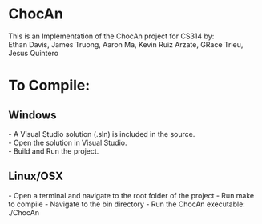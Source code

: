 # ChocAn
This is an Implementation of the ChocAn project for CS314 by:<br>
Ethan Davis, James Truong, Aaron Ma, Kevin Ruiz Arzate, GRace Trieu, Jesus Quintero

<h1>To Compile:</h1>
<h2>Windows</h2>
- A Visual Studio solution (.sln) is included in the source.<br>
- Open the solution in Visual Studio.<br>
- Build and Run the project.<br>

<h2>Linux/OSX</h2>
- Open a terminal and navigate to the root folder of the project
- Run make to compile
- Navigate to the bin directory
- Run the ChocAn executable: ./ChocAn
